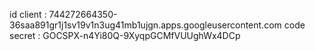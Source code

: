 id client : 744272664350-36saa891gr1j1sv19v1n3ug41mb1ujgn.apps.googleusercontent.com
code secret : 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